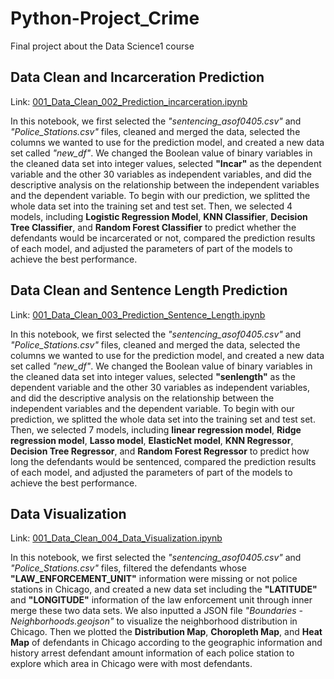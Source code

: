 # Python-Project_Crime
Final project about the Data Science1 course


## Data Clean and Incarceration Prediction
Link: [001_Data_Clean_002_Prediction_incarceration.ipynb](https://github.com/JiaqinWu/Final-Project-Group5/blob/main/Code/001_Data_Clean_002_Prediction_incarceration.ipynb)

In this notebook, we first selected the *"sentencing_asof0405.csv"* and *"Police_Stations.csv"* files, cleaned and merged the data, selected the columns we wanted to use for the prediction model, and created a new data set called *"new_df"*. We changed the Boolean value of binary variables in the cleaned data set into integer values, selected **"Incar"** as the dependent variable and the other 30 variables as independent variables, and did the descriptive analysis on the relationship between the independent variables and the dependent variable. To begin with our prediction, we splitted the whole data set into the training set and test set. Then, we selected 4 models, including **Logistic Regression Model**, **KNN Classifier**, **Decision Tree Classifier**, and **Random Forest Classifier** to predict whether the defendants would be incarcerated or not, compared the prediction results of each model, and adjusted the parameters of part of the models to achieve the best performance.

## Data Clean and Sentence Length Prediction
Link: [001_Data_Clean_003_Prediction_Sentence_Length.ipynb](https://github.com/JiaqinWu/Final-Project-Group5/blob/main/Code/001_Data_Clean_003_Prediction_Sentence_Length.ipynb)

In this notebook, we first selected the *"sentencing_asof0405.csv"* and *"Police_Stations.csv"* files, cleaned and merged the data, selected the columns we wanted to use for the prediction model, and created a new data set called *"new_df"*. We changed the Boolean value of binary variables in the cleaned data set into integer values, selected **"senlength"** as the dependent variable and the other 30 variables as independent variables, and did the descriptive analysis on the relationship between the independent variables and the dependent variable. To begin with our prediction, we splitted the whole data set into the training set and test set. Then, we selected 7 models, including **linear regression model**, **Ridge regression model**, **Lasso model**, **ElasticNet model**, **KNN Regressor**, **Decision Tree Regressor**, and **Random Forest Regressor** to predict how long the defendants would be sentenced, compared the prediction results of each model, and adjusted the parameters of part of the models to achieve the best performance.

## Data Visualization
Link: [001_Data_Clean_004_Data_Visualization.ipynb](https://github.com/JiaqinWu/Final-Project-Group5/blob/main/Code/001_Data_Clean_004_Data_Visualization.ipynb)

In this notebook, we first selected the *"sentencing_asof0405.csv"* and *"Police_Stations.csv"* files, filtered the defendants whose **"LAW_ENFORCEMENT_UNIT"** information were missing or not police stations in Chicago, and created a new data set including the **"LATITUDE"** and **"LONGITUDE"** information of the law enforcement unit through inner merge these two data sets. We also inputted a JSON file *"Boundaries - Neighborhoods.geojson"* to visualize the neighborhood distribution in Chicago. Then we plotted the **Distribution Map**, **Choropleth Map**, and **Heat Map** of defendants in Chicago according to the geographic information and history arrest defendant amount information of each police station to explore which area in Chicago were with most defendants.

